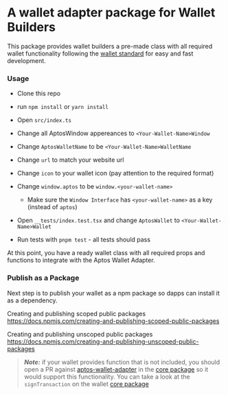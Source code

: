# A wallet adapter package for Wallet Builders

This package provides wallet builders a pre-made class with all required wallet functionality following the [wallet standard](https://aptos.dev/guides/wallet-standard) for easy and fast development.

### Usage

- Clone this repo
- run `npm install` or `yarn install`
- Open `src/index.ts`
- Change all AptosWindow appereances to `<Your-Wallet-Name>Window`
- Change `AptosWalletName` to be `<Your-Wallet-Name>WalletName`
- Change `url` to match your website url
- Change `icon` to your wallet icon (pay attention to the required format)

- Change `window.aptos` to be `window.<your-wallet-name>`
  - Make sure the `Window Interface` has `<your-wallet-name>` as a key (instead of `aptos`)
- Open `__tests/index.test.tsx` and change `AptosWallet` to `<Your-Wallet-Name>Wallet`
- Run tests with `pnpm test` - all tests should pass

At this point, you have a ready wallet class with all required props and functions to integrate with the Aptos Wallet Adapter.

### Publish as a Package

Next step is to publish your wallet as a npm package so dapps can install it as a dependency.

Creating and publishing scoped public packages
https://docs.npmjs.com/creating-and-publishing-scoped-public-packages

Creating and publishing unscoped public packages
https://docs.npmjs.com/creating-and-publishing-unscoped-public-packages

> **_Note:_** if your wallet provides function that is not included, you should open a PR against [aptos-wallet-adapter](https://github.com/aptos-labs/aptos-wallet-adapter) in the [core package](https://github.com/aptos-labs/aptos-wallet-adapter/blob/main/packages/wallet-adapter-core/src/WalletCore.ts) so it would support this functionality.
> You can take a look at the `signTransaction` on the wallet [core package](https://github.com/aptos-labs/aptos-wallet-adapter/blob/main/packages/wallet-adapter-core/src/WalletCore.ts)
